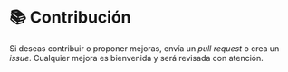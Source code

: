 # 📚 Contribución

Si deseas contribuir o proponer mejoras, envía un _pull request_ o crea un
_issue_. Cualquier mejora es bienvenida y será revisada con atención.
